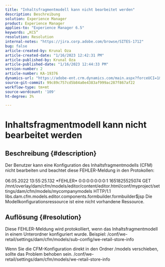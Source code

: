```yaml
---
title: "Inhaltsfragmentmodell kann nicht bearbeitet werden"
description: Beschreibung
solution: Experience Manager
product: Experience Manager
applies-to: "Experience Manager 6.5"
keywords: „KCS“
resolution: Resolution
internal-notes: "https://jira.corp.adobe.com/browse/SITES-1712"
bug: false
article-created-by: Krunal Oza
article-created-date: "1/16/2023 12:42:31 PM"
article-published-by: Krunal Oza
article-published-date: "1/16/2023 12:44:33 PM"
version-number: 2
article-number: KA-19376
dynamics-url: "https://adobe-ent.crm.dynamics.com/main.aspx?forceUCI=1&pagetype=entityrecord&etn=knowledgearticle&id=7febce37-9b95-ed11-aad1-6045bd006793"
source-git-commit: 99c89c757cd5b84a0e4383af999ac287f867af22
workflow-type: tm+mt
source-wordcount: '109'
ht-degree: 3%

---
```


# Inhaltsfragmentmodell kann nicht bearbeitet werden

## Beschreibung {#description}


Der Benutzer kann eine Konfiguration des Inhaltsfragmentmodells (CFM) nicht bearbeiten und beachtet diese FEHLER-Meldung in den Protokollen:
<br><br>06.05.2022 13:55:25.132 \*FEHLER\* 0:0:0:0:0:0:0:1 1651825525074 GET /mnt/overlay/dam/cfm/models/editor/content/editor.html/conf/myproject/settings/dam/cfm/models/mycompanymodels HTTP/1.1 libs.dam.cfm.models.editor.components.formbuilder.formbuilder$jsp Die Modellkonfigurationsressource ist eine nicht vorhandene Ressource.<br>

## Auflösung {#resolution}


Diese FEHLER-Meldung wird protokolliert, wenn das Inhaltsfragmentmodell in einem Unterordner konfiguriert wurde.
Beispiel: /conf/we-retail/settings/dam/cfm/models/sub-config/we-retail-store-info 

Wenn Sie die CFM-Konfiguration direkt in den Ordner /models verschieben, sollte das Problem behoben sein.
/conf/we-retail/settings/dam/cfm/models/we-retail-store-info
